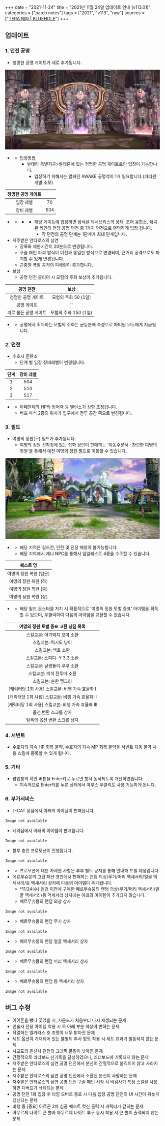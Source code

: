+++
date = "2021-11-24"
title = "2021년 11월 24일 업데이트 안내 (v113.01)"
categories = ["patch notes"]
tags = ["2021", "v113", "raw"]
sources = ["[TERA 테라 | BLUEHOLE](https://playtera.co.kr/news/updates/716)"]
+++

[1]: /images/patch/v113-01_01.png
[2]: /images/patch/v113-01_02.png

## 업데이트

### **1.** 던전 공명
- 청명한 공명 게이트가 새로 추가됩니다.

![1]

- 
  - 입장방법
    - 발데라 특별지구>발데론에 있는 청명한 공명 게이트로만 입장이 가능합니다.
      - 입장하기 위해서는 열화된 AWAKE 공명석이 1개 필요합니다.(파티원 개별 소모)

| 청명한 공명 게이트 ||
| :-: | :-: |
| 입장 레벨 | 70 |
| 장비 레벨 | 504 |

- 
  - 
    - 
      - 해당 게이트에 입장하면 잠식된 테네브리스의 성채, 코어 융합소, 왜곡된 리안의 전당 공명 던전 중 1가지 던전으로 랜덤하게 입장 됩니다.
        - 각 던전의 공명 단계는 1단계가 최대 단계입니다.
- 저주받은 안타로스의 심연
  - 광폭화 제한시간이 20분으로 변경됩니다.
  - 구슬 패턴 파괴 방식이 이전과 동일한 방식으로 변경되며, 근거리 공격으로도 파괴할 수 있게 변경됩니다.
  - 근중원 폭발 공격의 피해량이 증가합니다.
- 보상  
  - 공명 던전 클리어 시 모험의 주화 보상이 추가됩니다.

| 공명 던전 | 보상 |
| :-: | :-: |
| 청명한 공명 게이트 | 모험의 주화 50 (1일) |
| 공명 게이트 |''|
| 피로 물든 공명 게이트 | 모험의 주화 150 (1일) |

- 
  - 공명에서 획득하는 모험의 주화는 균등분배 속성으로 파티원 모두에게 지급됩니다.

### **2.** 던전
- 수호자 훈련소
  - 단계 별 입장 장비레벨이 변경됩니다.

| 단계 | 장비 레벨 |
| :-: | :-: |
| 1 | 504 |
| 2 | 510 |
| 3 | 517 |

- 
  - 아페만페의 HP와 방어력 등 밸런스가 상향 조정됩니다.
  - 버프 마석 2종의 위치가 입구에서 전투 공간 쪽으로 변경됩니다.

### **3.** 필드
- 여명의 정원(구) 필드가 추가됩니다.
  - 여명의 정원 선착장에 있는 잡화 상인이 판매하는 '이동주문서 : 찬란한 여명의 정원'을 통해서 예전 여명의 정원 필드로 이동할 수 있습니다.

![2]

- 
  - 해당 지역은 길드전, 던전 및 전장 매칭이 불가능합니다. 
  - 해당 지역에서 제니 NPC를 통해서 일일퀘스트 4종을 수주할 수 있습니다. 

| 퀘스트 명 |
| :-: |
| 여명의 정원 복원 (입문) |
| 여명의 정원 복원 (하) |
| 여명의 정원 복원 (중) |
| 여명의 정원 복원 (상) |

- 
  - 해당 필드 몬스터를 처치 시 확률적으로 '여명의 정원 토벌 증표' 아이템을 획득할 수 있으며, 우클릭하여 다음의 아이템을 교환할 수 있습니다.

| 여명의 정원 토벌 증표 고환 상점 목록 |
| :-: |
| 스킬교본: 아기돼지 꼬미 소환 |
| 스킬교본: 턱시도 냥이 |
| 스킬교본: 백호 소환 |
| 스킬교본: 스피디-Y 3.3 소환 |
| 스킬교본: 날썐돌이 쿠쿠 소환 |
| 스킬교본: 백색 전투마 소환 |
| 스킬교본: 순한 땡그리 |
| [캐릭터당 1회 사용] 스킬교본: 비행 가속 효율화 I |
| [캐릭터당 1회 사용] 스킬교본: 비행 가속 효율화 II |
| [캐릭터당 1회 사용] 스킬교본: 비행 가속 효율화 III |
| 옵션 변환 스크롤 상자 |
| 탐욕의 옵션 변환 스크롤 상자 |

### **4.** 서번트
- 수호자의 지속 HP 회복 물약, 수호자의 지속 MP 회복 물약을 서번트 자동 물약 사용 스킬에 등록할 수 있게 됩니다.

### **5.** 기타
- 팝업창의 확인 버튼을 Enter키로 누르면 항시 동작되도록 개선하였습니다.
  - 지속적으로 Enter키를 누른 상태에서 마우스 우클릭도 사용 가능하게 됩니다.

### **6.** 부가서비스
- T-CAT 상점에서 아래의 아이템이 판매됩니다.

`Image not available`

- 테라샵에서 아래의 아이템이 판매됩니다.

`Image not available`

- 블루 충전 프로모션이 진행됩니다.

`Image not available`

- 
  - 프로모션에 대한 자세한 사항은 추후 별도 공지를 통해 안내해 드릴 예정입니다.
- 메르무슈뭉의 고급 패션 코인에서 판매하는 랜덤 의상/무기/머리 액세서리/얼굴 액세서리/등 액세서리 상자에 다음의 아이템이 추가됩니다.
  - *11/24(수) 점검 이전에 구매한 메르무슈뭉의 랜덤 의상/무기/머리 액세서리/얼굴 액세서리/등 액세서리 상자에는 아래의 아이템이 추가되지 않습니다.
  - 메르무슈뭉의 랜덤 의상 상자

`Image not available`

- 
  - 메르무슈뭉의 랜덤 무기 상자

`Image not available`

- 
  - 메르무슈뭉의 랜덤 얼굴 액세서리 상자

`Image not available`

- 
  - 메르무슈뭉의 랜덤 머리 액세서리 상자

`Image not available`

- 
  - 메르무슈뭉의 랜덤 등 액세서리 상자

`Image not available`

## 버그 수정

- 이어폰을 뺐다 꽂았을 시, 사운드가 처음부터 다시 재생되는 문제
- 인술사 전용 아이템 착용 시 목 아래 부분 색상이 변하는 문제
- 작열하는 엘카라스 호 조명이 너무 밝아진 문제
- 세트 옵션이 기재되어 있는 불멸의 투사 망토 착용 시 세트 효과가 발동되지 않는 문제
- 사교도의 은신처 던전의 그래픽 품질이 낮아진 문제
- 간헐적으로 리더보드 신기록을 달성하였으나, 리더보드에 기록되지 않는 문제
- 저주받은 안타로스의 심연 공명 던전에서 분신이 간헐적으로 움직이지 않고 사라지는 문제
- 저주받은 안타로스의 심연 공명 던전에서 소환된 분신이 사망하는 문제
- 저주받은 안타로스의 심연 공명 던전 구슬 패턴 시작 시 비검사가 특정 스킬을 사용하면 디버프가 삭제되는 문제
- 공명 던전 1회 입장 후 타임 오버로 종료 시 다음 입장 공명 던전의 UI 시간이 뒤늦게 갱신되는 문제
- 비행 중 [중요] 아르곤 2차 침공 퀘스트 컷신 출력 시 캐릭터가 갇히는 문제
- 아무르제 나이트 큰 뿔과 아무르제 나이트 투구 동시 착용 시 큰 뿔이 출력되지 않는 문제
